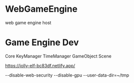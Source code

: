 # WebGameEngine
web game engine host

# Game Engine Dev
Core
KeyManager
TimeManager
GameObject
Scene

https://jolly-elf-bc83df.netlify.app/

--disable-web-security --disable-gpu --user-data-dir=~/tmp 